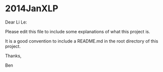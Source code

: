 2014JanXLP
==========

Dear Li Le:

  Please edit this file to include some explanations of what this project is. 
  
  It is a good convention to include a README.md in the root directory of this project.
  
  Thanks,
  
  Ben
